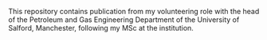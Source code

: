 This repository contains publication from my volunteering role with the head of the Petroleum and Gas Engineering Department of the University of Salford, Manchester, following my MSc at the institution.
